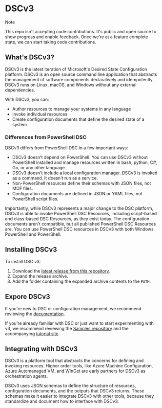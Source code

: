 # DSCv3

> [!NOTE]
> This repo isn't accepting code contributions. It's public and open source to show progress and
> enable feedback. Once we're at a feature complete state, we can start taking code contributions.

## What's DSCv3?

DSCv3 is the latest iteration of Microsoft's Desired State Configuration platform. DSCv3 is an open
source command line application that abstracts the management of software components declaratively
and idempotently. DSCv3 runs on Linux, macOS, and Windows without any external dependencies.

With DSCv3, you can:

- Author resources to manage your systems in any language
- Invoke individual resources
- Create configuration documents that define the desired state of a system

### Differences from PowerShell DSC

DSCv3 differs from PowerShell DSC in a few important ways:

- DSCv3 doesn't depend on PowerShell. You can use DSCv3 without PowerShell installed and manage
  resources written in bash, python, C#, Go, or any other language.
- DSCv3 doesn't include a local configuration manager. DSCv3 is invoked as a command. It doesn't
  run as a service.
- Non-PowerShell resources define their schemas with JSON files, not MOF files.
- Configuration documents are defined in JSON or YAML files, not PowerShell script files.

Importantly, while DSCv3 represents a major change to the DSC platform, DSCv3 is able to invoke
PowerShell DSC Resources, including script-based and class-based DSC Resources, as they exist today. The
configuration documents aren't compatible, but all published PowerShell DSC Resources are. You can
use PowerShell DSC resources in DSCv3 with both Windows PowerShell and PowerShell.

## Installing DSCv3

To install DSC v3:

1. Download the [latest release from this repository][01].
1. Expand the release archive.
1. Add the folder containing the expanded archive contents to the `PATH`.

## Expore DSCv3

If you're new to DSC or configuration management, we recommend reviewing the [documentation][02].

If you're already familiar with DSC or just want to start experimenting with v3, we recommend
reviewing the [Samples repository][03] and the accompanying [tutorial site][04].

## Integrating with DSCv3

DSCv3 is a platform tool that abstracts the concerns for defining and invoking resources. Higher
order tools, like Azure Machine Configuration, Azure Automanaged VM, and WinGet are early partners
for DSCv3 as orchestration agents.

DSCv3 uses JSON schemas to define the structure of resources, configuration documents, and the
outputs that DSCv3 returns. These schemas make it easier to integrate DSCv3 with other tools,
because they standardize and document how to interface with DSCv3.

[01]: https://github.com/PowerShell/DSC/releases/latest
[02]: https://learn.microsoft.com/powershell/dsc/overview?view=dsc-3.0&preserve-view=true
[03]: https://github.com/PowerShell/DSC-Samples
[04]: https://powershell.github.io/DSC-Samples

